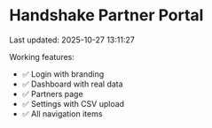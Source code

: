 ﻿# Handshake Partner Portal

Last updated: 2025-10-27 13:11:27

Working features:
- ✅ Login with branding
- ✅ Dashboard with real data
- ✅ Partners page
- ✅ Settings with CSV upload
- ✅ All navigation items
